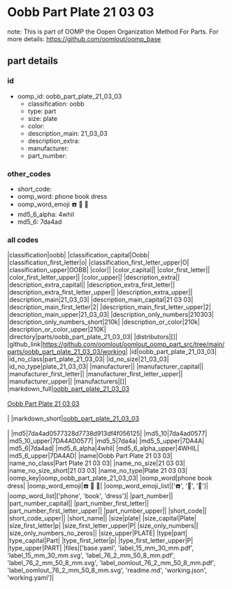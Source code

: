 # Oobb Part Plate 21 03 03  

note: This is part of OOMP the Oopen Organization Method For Parts. For more details: https://github.com/oomlout/oomp_base

##  part details





### id
* oomp_id: oobb_part_plate_21_03_03
  * classification: oobb
  * type: part
  * size: plate
  * color: 
  * description_main: 21_03_03
  * description_extra: 
  * manufacturer: 
  * part_number: 

### other_codes
* short_code: 
* oomp_word: phone book dress
* oomp_word_emoji :phone: :book: :dress:
* md5_6_alpha: 4whil
* md5_6: 7da4ad

### all codes 
|classification|oobb|
|classification_capital|Oobb|
|classification_first_letter|o|
|classification_first_letter_upper|O|
|classification_upper|OOBB|
|color||
|color_capital||
|color_first_letter||
|color_first_letter_upper||
|color_upper||
|description_extra||
|description_extra_capital||
|description_extra_first_letter||
|description_extra_first_letter_upper||
|description_extra_upper||
|description_main|21_03_03|
|description_main_capital|21 03 03|
|description_main_first_letter|2|
|description_main_first_letter_upper|2|
|description_main_upper|21_03_03|
|description_only_numbers|210303|
|description_only_numbers_short|210k|
|description_or_color|210k|
|description_or_color_upper|210K|
|directory|parts/oobb_part_plate_21_03_03|
|distributors|[]|
|github_link|https://github.com/oomlout/oomlout_oomp_part_src/tree/main/parts/oobb_part_plate_21_03_03/working|
|id|oobb_part_plate_21_03_03|
|id_no_class|part_plate_21_03_03|
|id_no_size|21_03_03|
|id_no_type|plate_21_03_03|
|manufacturer||
|manufacturer_capital||
|manufacturer_first_letter||
|manufacturer_first_letter_upper||
|manufacturer_upper||
|manufacturers|[]|
|markdown_full|[oobb_part_plate_21_03_03](https://github.com/oomlout/oomlout_oomp_part_src/tree/main/parts/oobb_part_plate_21_03_03/working)<br>[](https://github.com/oomlout/oomlout_oomp_part_src/tree/main/parts/oobb_part_plate_21_03_03/working)<br>[Oobb Part Plate 21 03 03](https://github.com/oomlout/oomlout_oomp_part_src/tree/main/parts/oobb_part_plate_21_03_03/working)<br><br>|
|markdown_short|[oobb_part_plate_21_03_03](https://github.com/oomlout/oomlout_oomp_part_src/tree/main/parts/oobb_part_plate_21_03_03/working)<br><br>|
|md5|7da4ad0577328d7738d913df4f056125|
|md5_10|7da4ad0577|
|md5_10_upper|7DA4AD0577|
|md5_5|7da4a|
|md5_5_upper|7DA4A|
|md5_6|7da4ad|
|md5_6_alpha|4whil|
|md5_6_alpha_upper|4WHIL|
|md5_6_upper|7DA4AD|
|name|Oobb Part Plate 21 03 03|
|name_no_class|Part Plate 21 03 03|
|name_no_size|21 03 03|
|name_no_size_short|21 03 03|
|name_no_type|Plate 21 03 03|
|oomp_key|oomp_oobb_part_plate_21_03_03|
|oomp_word|phone book dress|
|oomp_word_emoji|:phone: :book: :dress:|
|oomp_word_emoji_list|[':phone:', ':book:', ':dress:']|
|oomp_word_list|['phone', 'book', 'dress']|
|part_number||
|part_number_capital||
|part_number_first_letter||
|part_number_first_letter_upper||
|part_number_upper||
|short_code||
|short_code_upper||
|short_name||
|size|plate|
|size_capital|Plate|
|size_first_letter|p|
|size_first_letter_upper|P|
|size_only_numbers||
|size_only_numbers_no_zeros||
|size_upper|PLATE|
|type|part|
|type_capital|Part|
|type_first_letter|p|
|type_first_letter_upper|P|
|type_upper|PART|
|files|['base.yaml', 'label_15_mm_30_mm.pdf', 'label_15_mm_30_mm.svg', 'label_76_2_mm_50_8_mm.pdf', 'label_76_2_mm_50_8_mm.svg', 'label_oomlout_76_2_mm_50_8_mm.pdf', 'label_oomlout_76_2_mm_50_8_mm.svg', 'readme.md', 'working.json', 'working.yaml']|
